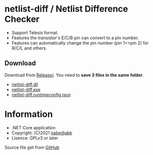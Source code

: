 # netlist-diff / Netlist Difference Checker

  - Support Telesis format.
  - Features the transistor's E/C/B pin can convert to a pin number.
  - Features can automatically change the pin number (pin 1<>pin 2) for R/C/L and others.

## Download

Download from [Release/](./Release/). You need to **save 3 files in the same folder**.

  - [netlist-diff.dll](https://github.com/nabe-abk/netlist-diff/raw/main/Release/netlist-diff.dll)
  - [netlist-diff.exe](https://github.com/nabe-abk/netlist-diff/raw/main/Release/netlist-diff.exe)
  - [netlist-diff.runtimeconfig.json](https://github.com/nabe-abk/netlist-diff/raw/main/Release/netlist-diff.runtimeconfig.json)

# Information

  - .NET Core application
  - Copyright: (C)2021 [nabe@abk](https://twitter.com/nabe_abk)
  - Lisence: GPLv3 or later

  Source file get from [GitHub](https://github.com/nabe-abk/netlist-diff/)

